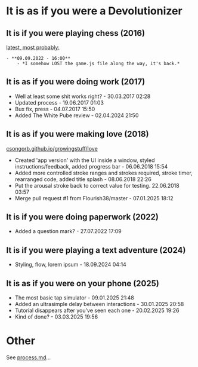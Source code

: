 # It is as if you were a Devolutionizer

## It is if you were playing chess (2016)

[latest, most probably:](https://pippinbarr.com/it-is-as-if-you-were-playing-chess/)

    - **09.09.2022 - 16:00**
        - *I somehow LOST the game.js file along the way, it's back.*

## It is as if you were doing work (2017)

- Well at least some shit works right? - 30.03.2017 02:28
- Updated process - 19.06.2017 01:03
- Bux fix, press - 04.07.2017 15:50
- Added The White Pube review - 02.04.2024 21:50

## It is as if you were making love (2018)

[csongorb.github.io/growingstuff/love](https://csongorb.github.io/growingstuff/love/)

- Created 'app version' with the UI inside a window, styled instructions/feedback, added progress bar - 06.06.2018 15:54
- Added more controlled stroke ranges and strokes required, stroke timer, rearranged code, added title splash - 08.06.2018 22:26
- Put the arousal stroke back to correct value for testing. 22.06.2018 03:57
- Merge pull request #1 from Flourish38/master - 07.01.2025 18:12

## It is if you were doing paperwork (2022)

- Added a question mark? - 27.07.2022 17:09

## It is if you were playing a text adventure (2024)

- Styling, flow, lorem ipsum - 18.09.2024 04:14

## It is as if you were on your phone (2025)

- The most basic tap simulator - 09.01.2025 21:48
- Added an ultrasimple delay between interactions - 30.01.2025 20:58
- Tutorial disappears after you've seen each one - 20.02.2025 19:26
- Kind of done? - 03.03.2025 19:56

# Other

See [process.md](./process.md)...